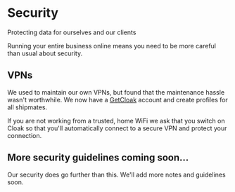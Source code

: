 # Security

Protecting data for ourselves and our clients

Running your entire business online means you need to be more careful than usual about security.

## VPNs
We used to maintain our own VPNs, but found that the maintenance hassle wasn't worthwhile. We now have a [GetCloak](https://www.getcloak.com/) account and create profiles for all shipmates.

If you are not working from a trusted, home WiFi we ask that you switch on Cloak so that you'll automatically connect to a secure VPN and protect your connection.

## More security guidelines coming soon...
Our security does go further than this. We'll add more notes and guidelines soon.
